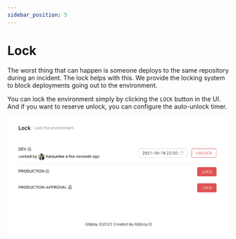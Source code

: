 ```yaml
---
sidebar_position: 5
---
```


# Lock

The worst thing that can happen is someone deploys to the same repository during an incident. The lock helps with this. We provide the locking system to block deployments going out to the environment. 

You can lock the environment simply by clicking the `LOCK` button in the UI. And if you want to reserve unlock, you can configure the auto-unlock timer.

![lock](../../static/img/docs/lock.png)
